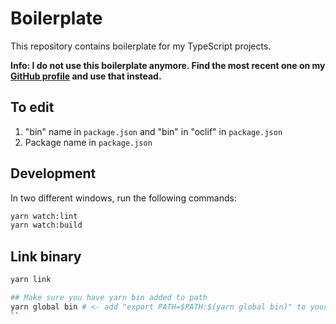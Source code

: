 # Boilerplate

This repository contains boilerplate for my TypeScript projects.

**Info: I do not use this boilerplate anymore. Find the most recent one on my [GitHub profile](https://github.com/clouedoc) and use that instead.**

## To edit

1. "bin" name in `package.json` and "bin" in "oclif" in `package.json`
2. Package name in `package.json`

## Development

In two different windows, run the following commands:

```bash
yarn watch:lint
yarn watch:build
```

## Link binary

```bash
yarn link

## Make sure you have yarn bin added to path
yarn global bin # <- add "export PATH=$PATH:$(yarn global bin)" to your zshrc
``
